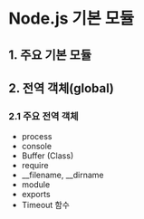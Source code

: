 # Node.js 기본 모듈<br>

## 1. 주요 기본 모듈 

## 2. 전역 객체(global)

### 2.1 주요 전역 객체

- process
- console
- Buffer (Class)
- require
- \__filename,  __dirname
- module
- exports
- Timeout 함수

